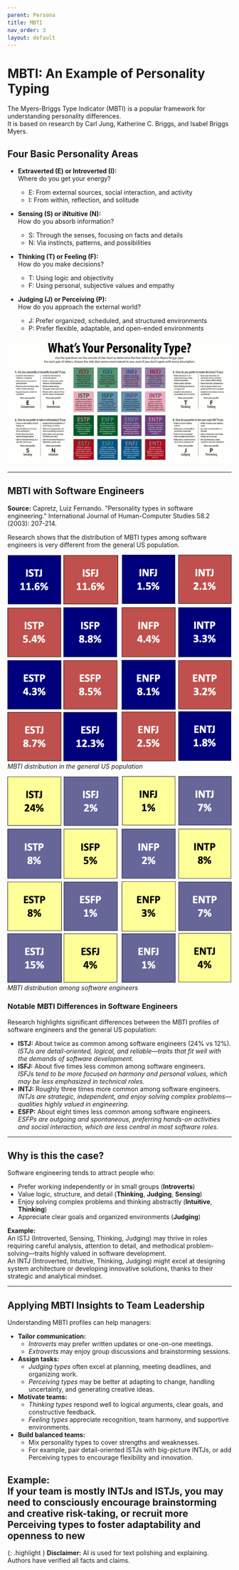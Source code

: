 ```yaml
---
parent: Persona
title: MBTI
nav_order: 3
layout: default
---
```


# MBTI: An Example of Personality Typing

The Myers-Briggs Type Indicator (MBTI) is a popular framework for understanding personality differences.  
It is based on research by Carl Jung, Katherine C. Briggs, and Isabel Briggs Myers.

## Four Basic Personality Areas

- **Extraverted (E) or Introverted (I):**  
  Where do you get your energy?  
  - E: From external sources, social interaction, and activity  
  - I: From within, reflection, and solitude

- **Sensing (S) or iNtuitive (N):**  
  How do you absorb information?  
  - S: Through the senses, focusing on facts and details  
  - N: Via instincts, patterns, and possibilities

- **Thinking (T) or Feeling (F):**  
  How do you make decisions?  
  - T: Using logic and objectivity  
  - F: Using personal, subjective values and empathy

- **Judging (J) or Perceiving (P):**  
  How do you approach the external world?  
  - J: Prefer organized, scheduled, and structured environments  
  - P: Prefer flexible, adaptable, and open-ended environments

![MBTI brief](image.png)

---

## MBTI with Software Engineers

**Source:** Capretz, Luiz Fernando. "Personality types in software engineering." International Journal of Human-Computer Studies 58.2 (2003): 207-214.

Research shows that the distribution of MBTI types among software engineers is very different from the general US population.

![MBTI US population](image-3.png)
*MBTI distribution in the general US population*

![MBTI SE](image-7.png)
*MBTI distribution among software engineers*

### Notable MBTI Differences in Software Engineers

Research highlights significant differences between the MBTI profiles of software engineers and the general US population:

- **ISTJ:** About twice as common among software engineers (24% vs 12%).  
  *ISTJs are detail-oriented, logical, and reliable—traits that fit well with the demands of software development.*
- **ISFJ:** About five times less common among software engineers.  
  *ISFJs tend to be more focused on harmony and personal values, which may be less emphasized in technical roles.*
- **INTJ:** Roughly three times more common among software engineers.  
  *INTJs are strategic, independent, and enjoy solving complex problems—qualities highly valued in engineering.*
- **ESFP:** About eight times less common among software engineers.  
  *ESFPs are outgoing and spontaneous, preferring hands-on activities and social interaction, which are less central in most software roles.*

---

## Why is this the case?

Software engineering tends to attract people who:
- Prefer working independently or in small groups (**Introverts**)
- Value logic, structure, and detail (**Thinking**, **Judging**, **Sensing**)
- Enjoy solving complex problems and thinking abstractly (**Intuitive**, **Thinking**)
- Appreciate clear goals and organized environments (**Judging**)

**Example:**  
An ISTJ (Introverted, Sensing, Thinking, Judging) may thrive in roles requiring careful analysis, attention to detail, and methodical problem-solving—traits highly valued in software development.  
An INTJ (Introverted, Intuitive, Thinking, Judging) might excel at designing system architecture or developing innovative solutions, thanks to their strategic and analytical mindset.

---

## Applying MBTI Insights to Team Leadership

Understanding MBTI profiles can help managers:

- **Tailor communication:**  
  - *Introverts* may prefer written updates or one-on-one meetings.  
  - *Extraverts* may enjoy group discussions and brainstorming sessions.
- **Assign tasks:**  
  - *Judging types* often excel at planning, meeting deadlines, and organizing work.  
  - *Perceiving types* may be better at adapting to change, handling uncertainty, and generating creative ideas.
- **Motivate teams:**  
  - *Thinking types* respond well to logical arguments, clear goals, and constructive feedback.  
  - *Feeling types* appreciate recognition, team harmony, and supportive environments.
- **Build balanced teams:**  
  - Mix personality types to cover strengths and weaknesses.  
  - For example, pair detail-oriented ISTJs with big-picture INTJs, or add Perceiving types to encourage flexibility and innovation.

**Example:**  
If your team is mostly INTJs and ISTJs, you may need to consciously encourage brainstorming and creative risk-taking, or recruit more Perceiving types to foster adaptability and openness to new
---

{: .highlight }
**Disclaimer:** AI is used for text polishing and explaining. Authors have verified all facts and claims.

